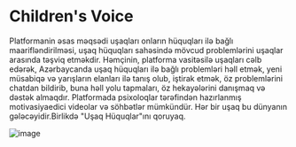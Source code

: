 # Children's Voice

Platformanin əsas məqsədi uşaqları onların hüquqları ilə bağlı maarifləndirilməsi, uşaq hüquqları sahəsində mövcud problemlərini uşaqlar arasında təşviq etməkdir. Həmçinin, platforma vasitəsilə uşaqları cəlb edərək, Azərbaycanda uşaq hüquqları ilə bağlı problemləri həll etmək, yeni müsabiqə və yarışların elanları ilə tanış olub, iştirak etmək, öz problemlərini chatdan bildirib, buna həll yolu tapmaları, öz hekayələrini danışmaq və dəstək almaqdır. Platformada psixoloqlar tərəfindən hazırlanmış motivasiyaedici videolar və söhbətlər mümkündür. Hər bir uşaq bu dünyanın gələcəyidir.Birlikdə "Uşaq Hüquqlar"ını qoruyaq.

![image](https://user-images.githubusercontent.com/87518350/142729340-bc51a989-e801-40d0-8eb1-02f0797da4d6.png)
